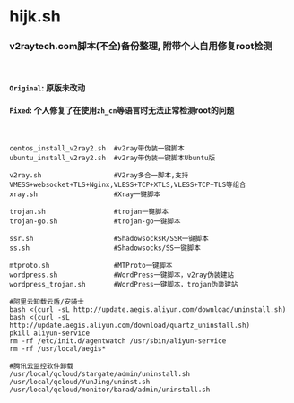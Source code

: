 # hijk.sh
### v2raytech.com脚本(不全)备份整理, 附带个人自用修复root检测
&nbsp;
#### `Original`: 原版未改动
#### `Fixed`: 个人修复了在使用`zh_cn`等语言时无法正常检测root的问题
&nbsp;
```
centos_install_v2ray2.sh  #v2ray带伪装一键脚本
ubuntu_install_v2ray2.sh  #v2ray带伪装一键脚本Ubuntu版
```
```
v2ray.sh                  #V2ray多合一脚本,支持VMESS+websocket+TLS+Nginx,VLESS+TCP+XTLS,VLESS+TCP+TLS等组合
xray.sh                   #Xray一键脚本
```
```
trojan.sh                 #trojan一键脚本
trojan-go.sh              #trojan-go一键脚本
```
```
ssr.sh                    #ShadowsocksR/SSR一键脚本
ss.sh                     #Shadowsocks/SS一键脚本
```
```
mtproto.sh                #MTProto一键脚本
wordpress.sh              #WordPress一键脚本，v2ray伪装建站
wordpress_trojan.sh       #WordPress一键脚本，trojan伪装建站
```
```
#阿里云卸载云盾/安骑士
bash <(curl -sL http://update.aegis.aliyun.com/download/uninstall.sh)
bash <(curl -sL http://update.aegis.aliyun.com/download/quartz_uninstall.sh)
pkill aliyun-service
rm -rf /etc/init.d/agentwatch /usr/sbin/aliyun-service
rm -rf /usr/local/aegis*
```
```
#腾讯云监控软件卸载
/usr/local/qcloud/stargate/admin/uninstall.sh
/usr/local/qcloud/YunJing/uninst.sh
/usr/local/qcloud/monitor/barad/admin/uninstall.sh
```
